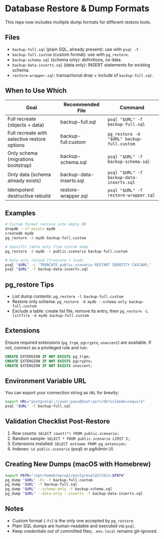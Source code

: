 # Database Restore & Dump Formats

This repo now includes multiple dump formats for different restore tools.

## Files

- `backup-full.sql` (plain SQL, already present): use with `psql -f`.
- `backup-full.custom` (custom format): use with `pg_restore`.
- `backup-schema.sql` (schema only): definitions, no data.
- `backup-data-inserts.sql` (data only): INSERT statements for existing schema.
- `restore-wrapper.sql`: transactional drop + include of `backup-full.sql`.

## When to Use Which

| Goal                                         | Recommended File        | Command                                   |
| -------------------------------------------- | ----------------------- | ----------------------------------------- |
| Full recreate (objects + data)               | backup-full.sql         | `psql "$URL" -f backup-full.sql`          |
| Full recreate with selective restore options | backup-full.custom      | `pg_restore -d "$URL" backup-full.custom` |
| Only schema (migrations bootstrap)           | backup-schema.sql       | `psql "$URL" -f backup-schema.sql`        |
| Only data (schema already exists)            | backup-data-inserts.sql | `psql "$URL" -f backup-data-inserts.sql`  |
| Idempotent destructive rebuild               | restore-wrapper.sql     | `psql "$URL" -f restore-wrapper.sql`      |

## Examples

```bash
# Custom format restore into empty DB
dropdb --if-exists mydb
createdb mydb
pg_restore -d mydb backup-full.custom

# Specific table only from custom dump
pg_restore -d mydb -t public.scenario backup-full.custom

# Data only reload (truncate + load)
psql "$URL" -c 'TRUNCATE public.scenario RESTART IDENTITY CASCADE;'
psql "$URL" -f backup-data-inserts.sql
```

## pg_restore Tips

- List dump contents: `pg_restore -l backup-full.custom`
- Restore only schema: `pg_restore -d mydb --schema-only backup-full.custom`
- Exclude a table: create list file, remove its entry, then `pg_restore -L listfile -d mydb backup-full.custom`

## Extensions

Ensure required extensions (`pg_trgm`, `pgcrypto`, `unaccent`) are available. If not, connect as a privileged role and run:

```sql
CREATE EXTENSION IF NOT EXISTS pg_trgm;
CREATE EXTENSION IF NOT EXISTS pgcrypto;
CREATE EXTENSION IF NOT EXISTS unaccent;
```

## Environment Variable URL

You can export your connection string as `URL` for brevity:

```bash
export URL="postgresql://user:pass@host:port/db?sslmode=require"
psql "$URL" -f backup-full.sql
```

## Validation Checklist Post-Restore

1. Row counts: `SELECT count(*) FROM public.scenario;`
2. Random sample: `SELECT * FROM public.scenario LIMIT 5;`
3. Extensions installed: `SELECT extname FROM pg_extension;`
4. Indexes: `\d public.scenario` (psql) or pgAdmin UI.

## Creating New Dumps (macOS with Homebrew)

```bash
export PATH="/opt/homebrew/opt/postgresql@17/bin:$PATH"
pg_dump "$URL" -Fc -f backup-full.custom
pg_dump "$URL" -f backup-full.sql
pg_dump "$URL" --schema-only -f backup-schema.sql
pg_dump "$URL" --data-only --inserts -f backup-data-inserts.sql
```

## Notes

- Custom format (`-Fc`) is the only one accepted by `pg_restore`.
- Plain SQL dumps are human-readable and executed via `psql`.
- Keep credentials out of committed files; `.env.local` remains git-ignored.

